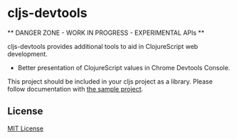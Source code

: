 # cljs-devtools

** DANGER ZONE - WORK IN PROGRESS - EXPERIMENTAL APIs **

cljs-devtools provides additional tools to aid in ClojureScript web development.

  * Better presentation of ClojureScript values in Chrome Devtools Console.

This project should be included in your cljs project as a library. Please follow documentation with [the sample project](https://github.com/binaryage/cljs-devtools-sample).

## License

[MIT License](http://opensource.org/licenses/MIT)
